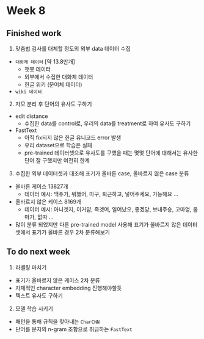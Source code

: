 # Week 8
## Finished work

1. 맞춤법 검사를 대체할 정도의 외부 data 데이터 수집
  - ``대화체 데이터`` [약 13.8만개]
    - 챗봇 데이터
    - 외부에서 수집한 대화체 데이터
    - 한글 위키 (문어체 데이터)
  - ``wiki 데이터``

2.  자모 분리 후 단어의 유사도 구하기
  - edit distance
    - 수집한 data를 control로, 우리의 data를 treatment로 하여 유사도 구하기
  - FastText
    - 아직 fix되지 않은 한글 유니코드 error 발생
    - 우리 dataset으로 학습은 실패
    - pre-trained 데이터셋으로 유사도를 구했을 때는 몇몇 단어에 대해서는 유사한 단어 잘 구했지만 여전히 한계

3. 수집한 외부 데이터셋과 대조해 표기가 올바른 case, 올바르지 않은 case 분류
  - 올바른 케이스 13827개
    - 데이터 예시: 맥주가, 뭐했어, 마구, 퇴근하고, 넣어주세요, 가능해요 ...
  - 올바르지 않은 케이스 8169개
    - 데이터 예시: 아니겟지, 이거얌, 죽겟어, 일어났오, 좋겠당, 보내주숑, 고마엉, 옴마가, 없따 ...
  - 많이 분류 되었지만 다른 pre-trained model 사용해 표기가 올바르지 않은 데이터셋에서 표기가 올바른 경우 2차 분류해보기

## To do next week

1. 라벨링 마치기
  - 표기가 올바르지 않은 케이스 2차 분류
  - 자체적인 character embedding 진행해야할듯
  - 텍스트 유사도 구하기

2. 모델 학습 시키기
  - 패턴을 통해 규칙을 찾아내는 ``CharCNN``
  - 단어를 문자의 n-gram 조합으로 취급하는 ``FastText``
